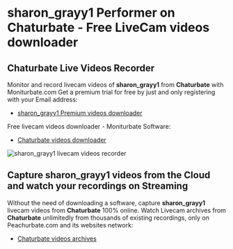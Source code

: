 # sharon_grayy1 Performer on Chaturbate - Free LiveCam videos downloader

## Chaturbate Live Videos Recorder

Monitor and record livecam videos of **sharon_grayy1** from **Chaturbate** with Moniturbate.com
Get a premium trial for free by just and only registering with your Email address:
* [sharon_grayy1 Premium videos downloader](https://moniturbate.com/request-demo-licence-key.html)

Free livecam videos downloader - Moniturbate Software:
* [Chaturbate videos downloader](https://moniturbate.com/moniturbate-download-software.html)

![sharon_grayy1 livecam videos recorder](https://peachurnet.com/templates/moniturbate-software.png)


## Capture sharon_grayy1 videos from the Cloud and watch your recordings on Streaming

Without the need of downloading a software, capture **sharon_grayy1** livecam videos from **Chaturbate** 100% online.
Watch Livecam archives from **Chaturbate** unlimitedly from thousands of existing recordings, only on Peachurbate.com and its websites network:
* [Chaturbate videos archives](https://peachurnet.com/)